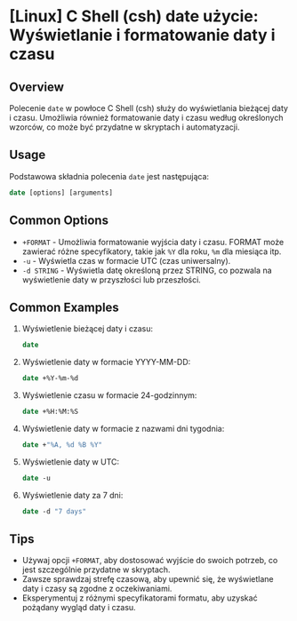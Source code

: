 # [Linux] C Shell (csh) date użycie: Wyświetlanie i formatowanie daty i czasu

## Overview
Polecenie `date` w powłoce C Shell (csh) służy do wyświetlania bieżącej daty i czasu. Umożliwia również formatowanie daty i czasu według określonych wzorców, co może być przydatne w skryptach i automatyzacji.

## Usage
Podstawowa składnia polecenia `date` jest następująca:

```csh
date [options] [arguments]
```

## Common Options
- `+FORMAT` - Umożliwia formatowanie wyjścia daty i czasu. FORMAT może zawierać różne specyfikatory, takie jak `%Y` dla roku, `%m` dla miesiąca itp.
- `-u` - Wyświetla czas w formacie UTC (czas uniwersalny).
- `-d STRING` - Wyświetla datę określoną przez STRING, co pozwala na wyświetlenie daty w przyszłości lub przeszłości.

## Common Examples
1. Wyświetlenie bieżącej daty i czasu:
   ```csh
   date
   ```

2. Wyświetlenie daty w formacie YYYY-MM-DD:
   ```csh
   date +%Y-%m-%d
   ```

3. Wyświetlenie czasu w formacie 24-godzinnym:
   ```csh
   date +%H:%M:%S
   ```

4. Wyświetlenie daty w formacie z nazwami dni tygodnia:
   ```csh
   date +"%A, %d %B %Y"
   ```

5. Wyświetlenie daty w UTC:
   ```csh
   date -u
   ```

6. Wyświetlenie daty za 7 dni:
   ```csh
   date -d "7 days"
   ```

## Tips
- Używaj opcji `+FORMAT`, aby dostosować wyjście do swoich potrzeb, co jest szczególnie przydatne w skryptach.
- Zawsze sprawdzaj strefę czasową, aby upewnić się, że wyświetlane daty i czasy są zgodne z oczekiwaniami.
- Eksperymentuj z różnymi specyfikatorami formatu, aby uzyskać pożądany wygląd daty i czasu.